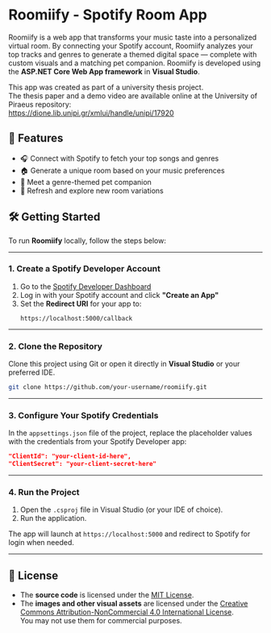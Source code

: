 # Roomiify - Spotify Room App

Roomiify is a web app that transforms your music taste into a personalized virtual room. 
By connecting your Spotify account, Roomiify analyzes your top tracks and genres to generate a themed digital space — complete with custom visuals and a matching pet companion.
Roomiify is developed using the **ASP.NET Core Web App framework** in **Visual Studio**.

This app was created as part of a university thesis project.  
The thesis paper and a demo video are available online at the University of Piraeus repository:  
https://dione.lib.unipi.gr/xmlui/handle/unipi/17920

## 🚀 Features

- 🎧 Connect with Spotify to fetch your top songs and genres  
- 🏠 Generate a unique room based on your music preferences  
- 🐸 Meet a genre-themed pet companion  
- 🔁 Refresh and explore new room variations  

## 🛠️ Getting Started

To run **Roomiify** locally, follow the steps below:

---

### 1. Create a Spotify Developer Account

1. Go to the [Spotify Developer Dashboard](https://developer.spotify.com/dashboard/)
2. Log in with your Spotify account and click **"Create an App"**
3. Set the **Redirect URI** for your app to:  
   ```
   https://localhost:5000/callback
   ```

---

### 2. Clone the Repository

Clone this project using Git or open it directly in **Visual Studio** or your preferred IDE.

```bash
git clone https://github.com/your-username/roomiify.git
```

---

### 3. Configure Your Spotify Credentials

In the `appsettings.json` file of the project, replace the placeholder values with the credentials from your Spotify Developer app:

```json
"ClientId": "your-client-id-here",
"ClientSecret": "your-client-secret-here"
```

---

### 4. Run the Project

1. Open the `.csproj` file in Visual Studio (or your IDE of choice).
2. Run the application.

The app will launch at `https://localhost:5000` and redirect to Spotify for login when needed.

---

## 📄 License

- The **source code** is licensed under the [MIT License](LICENSE).  
- The **images and other visual assets** are licensed under the [Creative Commons Attribution-NonCommercial 4.0 International License](ASSETS_LICENSE).  
  You may not use them for commercial purposes.
